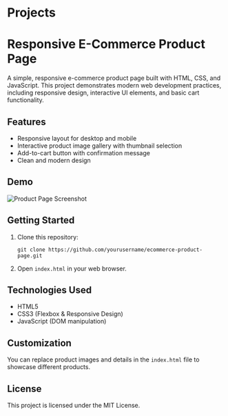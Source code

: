 # Projects
# Responsive E-Commerce Product Page

A simple, responsive e-commerce product page built with HTML, CSS, and JavaScript. This project demonstrates modern web development practices, including responsive design, interactive UI elements, and basic cart functionality.

## Features

- Responsive layout for desktop and mobile
- Interactive product image gallery with thumbnail selection
- Add-to-cart button with confirmation message
- Clean and modern design

## Demo

![Product Page Screenshot](screenshot.png)

## Getting Started

1. Clone this repository:
    ```
    git clone https://github.com/yourusername/ecommerce-product-page.git
    ```
2. Open `index.html` in your web browser.

## Technologies Used

- HTML5
- CSS3 (Flexbox & Responsive Design)
- JavaScript (DOM manipulation)

## Customization

You can replace product images and details in the `index.html` file to showcase different products.

## License

This project is licensed under the MIT License.
